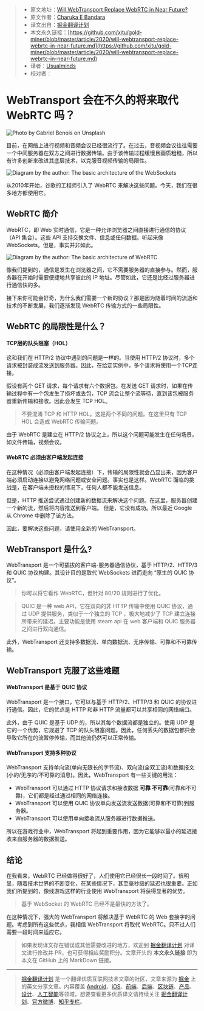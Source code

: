 > * 原文地址：[Will WebTransport Replace WebRTC in Near Future?](https://blog.bitsrc.io/will-webtransport-replace-webrtc-in-near-future-436c4f7f3484)
> * 原文作者：[Charuka E Bandara](https://medium.com/@charuka95)
> * 译文出自：[掘金翻译计划](https://github.com/xitu/gold-miner)
> * 本文永久链接：[https://github.com/xitu/gold-miner/blob/master/article/2020/will-webtransport-replace-webrtc-in-near-future.md](https://github.com/xitu/gold-miner/blob/master/article/2020/will-webtransport-replace-webrtc-in-near-future.md)
> * 译者：[Usualminds](https://github.com/Usualminds)
> * 校对者：

# WebTransport 会在不久的将来取代 WebRTC 吗？

![Photo by [Gabriel Benois](https://unsplash.com/@gabrielbenois) on [Unsplash](https://unsplash.com/)](https://cdn-images-1.medium.com/max/2000/0*4MaUNhpUTKLuBX14)

目前，在网络上进行视频和音频会议已经很流行了。在过去，音视频会议往往需要一个中间服务器在双方之间进行数据传输。由于该传输过程缓慢且画质粗糙，所以有许多创新来改进其底层技术，以克服音视频传输的局限性。

![Diagram by the author: The basic architecture of the WebSockets](https://cdn-images-1.medium.com/max/2000/1*UZMYYV48pGhgjkcEh0lPNg.png)

从2010年开始，谷歌的工程师引入了 WebRTC 来解决这些问题。今天，我们在很多地方都使用它。

## WebRTC 简介

WebRTC，即 Web 实时通信，它是一种允许浏览器之间直接进行通信的协议（API 集合）。这些 API 支持交换文件、信息或任何数据。听起来像 WebSockets。但是，事实并非如此。

![Diagram by the author: The basic architecture of WebRTC](https://cdn-images-1.medium.com/max/2140/1*ZtTqRURkQA2nqRgrrCjwTg.png)

像我们提到的，通信是发生在浏览器之间，它不需要服务器的直接参与。然而，服务器在开始时需要便捷地共享彼此的 IP 地址。尽管如此，它还是比经过服务器进行通信快的多。

接下来你可能会好奇，为什么我们需要一个新的协议？那是因为随着时间的流逝和技术的不断发展，我们逐渐发现 WebRTC 传输方式的一些局限性。

## WebRTC 的局限性是什么？

#### TCP层的队头阻塞（HOL）

这和我们在 HTTP/2 协议中遇到的问题是一样的。当使用 HTTP/2 协议时，多个请求被封装成流发送到服务器。因此，在给定实例中，多个请求将使用一个TCP连接。

假设有两个 GET 请求，每个请求有六个数据包。在发送 GET 请求时，如果在传输过程中有一个包发生了损坏或丢包，TCP 流会让整个流等待，直到该包被服务器重新传输和接收。因此会发生 TCP HOL。

> 不要混淆 TCP 和 HTTP HOL。这是两个不同的问题。在这里只有 TCP HOL 会造成 WebRTC 传输问题。

由于 WebRTC 是建立在 HTTP/2 协议之上，所以这个问题可能发生在任何场景，如文件传输，视频会议。

#### WebRTC 必须由客户端发起连接

在这种情况（必须由客户端发起连接）下，传输的局限性就会凸显出来，因为客户端必须启动连接以避免网络问题或安全问题。事实也是这样。WebRTC 面临的挑战是，在客户端未授权的情况下，任何人都不能发送信息。

但是，HTTP 推送尝试通过创建新的数据流来解决这个问题。在这里，服务器创建一个新的流，然后将内容推送到客户端。 但是，它没有成功。所以最近 Google 从 Chrome 中删除了该方法。

因此，要解决这些问题，请使用全新的 WebTransport。

## WebTransport 是什么?

WebTransport 是一个可插拔的客户端-服务器通信协议，基于 HTTP/2、HTTP/3 和 QUIC 协议构建。其设计目的是取代 WebSockets 进而走向 “原生的 QUIC 协议”。

> 你可以将它看作 WebRTC，但针对 80/20 规则进行了优化。

> QUIC 是一种 web API，它在双向的非 HTTP 传输中使用 QUIC 协议，通过 UDP 提供服务，类似于一个独立的 TCP ，极大地减少了 TCP 建立连接所带来的延迟。主要功能是使用 steam api 在 web 客户端和 QUIC 服务器之间进行双向通信。

此外，WebTransport 还支持多数据流、单向数据流、无序传输、可靠和不可靠传输。

## WebTransport 克服了这些难题

#### WebTransport 是基于 QUIC 协议

WebTransport 是一个接口，它可以与基于 HTTP/2、HTTP/3 和 QUIC 的协议进行通信。因此，它的优点是 HTTP 和非 HTTP 流量都可以共享相同的网络端口。

此外，由于 QUIC 是基于 UDP 的，所以其每个数据流都是独立的。使用 UDP 是它的一个优势，它规避了 TCP 的队头阻塞问题。因此，任何丢失的数据包都只会导致它所在的流暂停传输，而其他流仍然可以正常传输。

#### WebTransport 支持多种协议

WebTransport 支持单向流(单向无限长的字节流)、双向流(全双工流)和数据报文(小的/无序的/不可靠的消息)。因此，WebTransport 有一些关键的用法：

* WebTransport 可以通过 HTTP 协议请求和接收数据 **可靠** **不可靠**(可靠和不可靠)，它们都是经过通过相同的网络连接。
* WebTransport 可以使用 QUIC 协议单向发送流发送数据(可靠和不可靠)到服务器。
* WebTransport 可以使用单向接收流从服务器进行数据推送。

所以在游戏行业中，WebTransport 将起到重要作用，因为它能够以最小的延迟接收来自服务器的数据推送。

## 结论

在我看来，WebRTC 已经做得很好了，人们使用它已经很长一段时间了。很明显，随着技术世界的不断变化，在某些情况下，甚至毫秒级的延迟也很重要。正如我们所提到的，像线游戏这样的行业使用 WebTransport 将获得显著的优势。

> 基于 WebSocket 的 WebRTC 已经不是最快的方法了。

在这种情况下，强大的 WebTransport 将解决基于 WebRTC 的 Web 套接字的问题。考虑到所有这些优点，我相信 WebTransport 将取代 WebRTC。只不过人们需要一段时间来适应它。

> 如果发现译文存在错误或其他需要改进的地方，欢迎到 [掘金翻译计划](https://github.com/xitu/gold-miner) 对译文进行修改并 PR，也可获得相应奖励积分。文章开头的 **本文永久链接** 即为本文在 GitHub 上的 MarkDown 链接。

---

> [掘金翻译计划](https://github.com/xitu/gold-miner) 是一个翻译优质互联网技术文章的社区，文章来源为 [掘金](https://juejin.im) 上的英文分享文章。内容覆盖 [Android](https://github.com/xitu/gold-miner#android)、[iOS](https://github.com/xitu/gold-miner#ios)、[前端](https://github.com/xitu/gold-miner#前端)、[后端](https://github.com/xitu/gold-miner#后端)、[区块链](https://github.com/xitu/gold-miner#区块链)、[产品](https://github.com/xitu/gold-miner#产品)、[设计](https://github.com/xitu/gold-miner#设计)、[人工智能](https://github.com/xitu/gold-miner#人工智能)等领域，想要查看更多优质译文请持续关注 [掘金翻译计划](https://github.com/xitu/gold-miner)、[官方微博](http://weibo.com/juejinfanyi)、[知乎专栏](https://zhuanlan.zhihu.com/juejinfanyi)。
